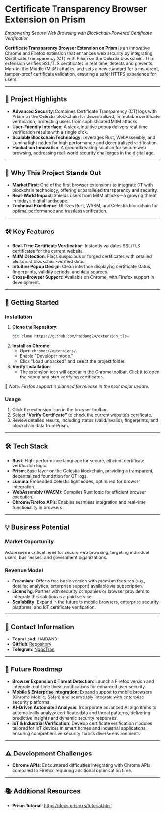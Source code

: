 # Certificate Transparency Browser Extension on Prism

*Empowering Secure Web Browsing with Blockchain-Powered Certificate Verification*

**Certificate Transparency Browser Extension on Prism** is an innovative Chrome and Firefox extension that enhances web security by integrating Certificate Transparency (CT) with Prism on the Celestia blockchain. This extension verifies SSL/TLS certificates in real time, detects and prevents Man-in-the-Middle (MitM) attacks, and sets a new standard for transparent, tamper-proof certificate validation, ensuring a safer HTTPS experience for users.

---

## 🚀 Project Highlights

- **Advanced Security**: Combines Certificate Transparency (CT) logs with Prism on the Celestia blockchain for decentralized, immutable certificate verification, protecting users from sophisticated MitM attacks.
- **User-Friendly Interface**: A sleek, intuitive popup delivers real-time verification results with a single click.
- **Scalable Blockchain Technology**: Leverages Rust, WebAssembly, and Lumina light nodes for high performance and decentralized verification.
- **Hackathon Innovation**: A groundbreaking solution for secure web browsing, addressing real-world security challenges in the digital age.

---

## 🌟 Why This Project Stands Out

- **Market First**: One of the first browser extensions to integrate CT with blockchain technology, offering unparalleled transparency and security.
- **Real-World Impact**: Shields users from MitM attacks—a growing threat in today’s digital landscape.
- **Technical Excellence**: Utilizes Rust, WASM, and Celestia blockchain for optimal performance and trustless verification.

---

## 🛠️ Key Features

- **Real-Time Certificate Verification**: Instantly validates SSL/TLS certificates for the current website.
- **MitM Detection**: Flags suspicious or forged certificates with detailed alerts and blockchain-verified data.
- **Intuitive Popup Design**: Clean interface displaying certificate status, fingerprints, validity periods, and data sources.
- **Cross-Browser Support**: Available on Chrome, with Firefox support in development.

---

## 🚀 Getting Started

### Installation

1. **Clone the Repository**:
   ```bash
   git clone https://github.com/haidang24/extension_tls-
   ```
2. **Install on Chrome**:
   - Open `chrome://extensions/`.
   - Enable "Developer mode."
   - Click "Load unpacked" and select the project folder.
3. **Verify Installation**:
   - The extension icon will appear in the Chrome toolbar. Click it to open the popup and start verifying certificates.

📌 *Note: Firefox support is planned for release in the next major update.*

### Usage

1. Click the extension icon in the browser toolbar.
2. Select **"Verify Certificate"** to check the current website’s certificate.
3. Review detailed results, including status (valid/invalid), fingerprints, and blockchain data from Prism.

---

## 🛠️ Tech Stack

- **Rust**: High-performance language for secure, efficient certificate verification logic.
- **Prism**: Base layer on the Celestia blockchain, providing a transparent, decentralized foundation for CT logs.
- **Lumina**: Embedded Celestia light nodes, optimized for browser integration.
- **WebAssembly (WASM)**: Compiles Rust logic for efficient browser execution.
- **Chrome/Firefox APIs**: Enables seamless integration and real-time functionality in browsers.

---

## 💡 Business Potential

### Market Opportunity
Addresses a critical need for secure web browsing, targeting individual users, businesses, and government organizations.

### Revenue Model

- **Freemium**: Offer a free basic version with premium features (e.g., detailed analytics, enterprise support) available via subscription.
- **Licensing**: Partner with security companies or browser providers to integrate this solution as a paid service.
- **Scalability**: Expand in the future to mobile browsers, enterprise security platforms, and IoT certificate verification.

---

## 📧 Contact Information

- **Team Lead**: HAIDANG
- **GitHub**: [Repository](https://github.com/haidang24/extension_tls-)
- **Telegram**: [NgocTran](https://t.me/ngoctran011105)

---

## 🔮 Future Roadmap

- **Browser Expansion & Threat Detection**: Launch a Firefox version and integrate real-time threat notifications for enhanced user security.
- **Mobile & Enterprise Integration**: Expand support to mobile browsers (Chrome Mobile, Safari) and seamlessly integrate with enterprise security platforms.
- **AI-Driven Automated Analysis**: Incorporate advanced AI algorithms to automatically analyze certificate data and threat patterns, delivering predictive insights and dynamic security responses.
- **IoT & Industrial Verification**: Develop certificate verification modules tailored for IoT devices in smart homes and industrial applications, ensuring comprehensive security across diverse environments.

---

## ⚠️ Development Challenges

- **Chrome APIs**: Encountered difficulties integrating with Chrome APIs compared to Firefox, requiring additional optimization time.

---

## 📚 Additional Resources

- **Prism Tutorial**: https://docs.prism.rs/tutorial.html
